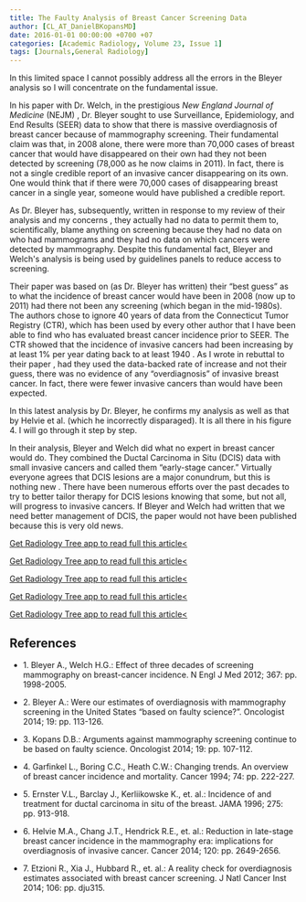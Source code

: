 ```yaml
---
title: The Faulty Analysis of Breast Cancer Screening Data
author: [CL_AT_DanielBKopansMD]
date: 2016-01-01 00:00:00 +0700 +07
categories: [Academic Radiology, Volume 23, Issue 1]
tags: [Journals,General Radiology]
---
```

In this limited space I cannot possibly address all the errors in the Bleyer analysis so I will concentrate on the fundamental issue.

In his paper with Dr. Welch, in the prestigious _New England Journal of Medicine_ (NEJM) , Dr. Bleyer sought to use Surveillance, Epidemiology, and End Results (SEER) data to show that there is massive overdiagnosis of breast cancer because of mammography screening. Their fundamental claim was that, in 2008 alone, there were more than 70,000 cases of breast cancer that would have disappeared on their own had they not been detected by screening (78,000 as he now claims in 2011). In fact, there is not a single credible report of an invasive cancer disappearing on its own. One would think that if there were 70,000 cases of disappearing breast cancer in a single year, someone would have published a credible report.

As Dr. Bleyer has, subsequently, written in response to my review of their analysis and my concerns , they actually had no data to permit them to, scientifically, blame anything on screening because they had no data on who had mammograms and they had no data on which cancers were detected by mammography. Despite this fundamental fact, Bleyer and Welch's analysis is being used by guidelines panels to reduce access to screening.

Their paper was based on (as Dr. Bleyer has written) their “best guess” as to what the incidence of breast cancer would have been in 2008 (now up to 2011) had there not been any screening (which began in the mid-1980s). The authors chose to ignore 40 years of data from the Connecticut Tumor Registry (CTR), which has been used by every other author that I have been able to find who has evaluated breast cancer incidence prior to SEER. The CTR showed that the incidence of invasive cancers had been increasing by at least 1% per year dating back to at least 1940 . As I wrote in rebuttal to their paper , had they used the data-backed rate of increase and not their guess, there was no evidence of any “overdiagnosis” of invasive breast cancer. In fact, there were fewer invasive cancers than would have been expected.

In this latest analysis by Dr. Bleyer, he confirms my analysis as well as that by Helvie et al. (which he incorrectly disparaged). It is all there in his figure 4. I will go through it step by step.

In their analysis, Bleyer and Welch did what no expert in breast cancer would do. They combined the Ductal Carcinoma in Situ (DCIS) data with small invasive cancers and called them “early-stage cancer.” Virtually everyone agrees that DCIS lesions are a major conundrum, but this is nothing new . There have been numerous efforts over the past decades to try to better tailor therapy for DCIS lesions knowing that some, but not all, will progress to invasive cancers. If Bleyer and Welch had written that we need better management of DCIS, the paper would not have been published because this is very old news.

[Get Radiology Tree app to read full this article<](https://clinicalpub.com/app)

[Get Radiology Tree app to read full this article<](https://clinicalpub.com/app)

[Get Radiology Tree app to read full this article<](https://clinicalpub.com/app)

[Get Radiology Tree app to read full this article<](https://clinicalpub.com/app)

[Get Radiology Tree app to read full this article<](https://clinicalpub.com/app)

## References

- 1\. Bleyer A., Welch H.G.: Effect of three decades of screening mammography on breast-cancer incidence. N Engl J Med 2012; 367: pp. 1998-2005.


- 2\. Bleyer A.: Were our estimates of overdiagnosis with mammography screening in the United States “based on faulty science?”. Oncologist 2014; 19: pp. 113-126.


- 3\. Kopans D.B.: Arguments against mammography screening continue to be based on faulty science. Oncologist 2014; 19: pp. 107-112.


- 4\. Garfinkel L., Boring C.C., Heath C.W.: Changing trends. An overview of breast cancer incidence and mortality. Cancer 1994; 74: pp. 222-227.


- 5\. Ernster V.L., Barclay J., Kerliikowske K., et. al.: Incidence of and treatment for ductal carcinoma in situ of the breast. JAMA 1996; 275: pp. 913-918.


- 6\. Helvie M.A., Chang J.T., Hendrick R.E., et. al.: Reduction in late-stage breast cancer incidence in the mammography era: implications for overdiagnosis of invasive cancer. Cancer 2014; 120: pp. 2649-2656.


- 7\. Etzioni R., Xia J., Hubbard R., et. al.: A reality check for overdiagnosis estimates associated with breast cancer screening. J Natl Cancer Inst 2014; 106: pp. dju315.